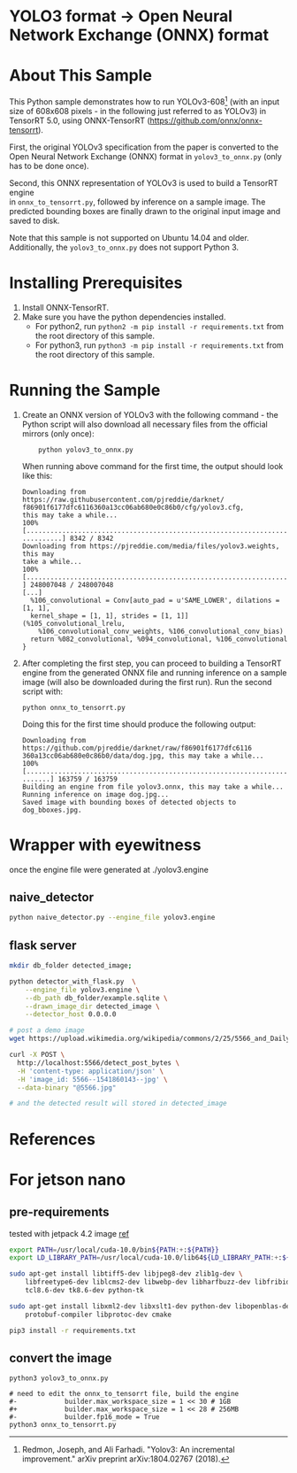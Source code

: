 # YOLO3 format -> Open Neural Network Exchange (ONNX) format

# About This Sample
This Python sample demonstrates how to run YOLOv3-608[^1] (with an input size of 608x608 pixels - in the following just referred to as YOLOv3) in TensorRT 5.0, using ONNX-TensorRT (https://github.com/onnx/onnx-tensorrt).

First, the original YOLOv3 specification from the paper is converted to the
Open Neural Network Exchange (ONNX) format in `yolov3_to_onnx.py` (only has to
be done once).

Second, this ONNX representation of YOLOv3 is used to build a TensorRT engine  
in `onnx_to_tensorrt.py`, followed by inference on a sample image. The predicted
bounding boxes are finally drawn to the original input image and saved to disk.

Note that this sample is not supported on Ubuntu 14.04 and older.
Additionally, the `yolov3_to_onnx.py` does not support Python 3.

# Installing Prerequisites
1. Install ONNX-TensorRT.
2. Make sure you have the python dependencies installed.
    - For python2, run `python2 -m pip install -r requirements.txt` from the root directory of this sample.
    - For python3, run `python3 -m pip install -r requirements.txt` from the root directory of this sample.

# Running the Sample
1. Create an ONNX version of YOLOv3 with the following command - the Python
   script will also download all necessary files from the official mirrors
   (only once):
	```
		python yolov3_to_onnx.py
	```
	When running above command for the first time, the output should look like
	this:
	```
	Downloading from https://raw.githubusercontent.com/pjreddie/darknet/
	f86901f6177dfc6116360a13cc06ab680e0c86b0/cfg/yolov3.cfg,
	this may take a while...
	100% [......................................................................
	..........] 8342 / 8342
	Downloading from https://pjreddie.com/media/files/yolov3.weights, this may
	take a while...
	100% [......................................................................
	] 248007048 / 248007048
	[...]
	  %106_convolutional = Conv[auto_pad = u'SAME_LOWER', dilations = [1, 1],
	  kernel_shape = [1, 1], strides = [1, 1]](%105_convolutional_lrelu,
	  	%106_convolutional_conv_weights, %106_convolutional_conv_bias)
	  return %082_convolutional, %094_convolutional, %106_convolutional
	}
	```
2. After completing the first step, you can proceed to building a TensorRT
   engine from the generated ONNX file and running inference on a sample image
   (will also be downloaded during the first run). Run the second script with:
    ```
    python onnx_to_tensorrt.py
    ```
	Doing this for the first time should produce the following output:
	```
	Downloading from https://github.com/pjreddie/darknet/raw/f86901f6177dfc6116
    360a13cc06ab680e0c86b0/data/dog.jpg, this may take a while...
	100% [.....................................................................
    .......] 163759 / 163759
	Building an engine from file yolov3.onnx, this may take a while...
	Running inference on image dog.jpg...
	Saved image with bounding boxes of detected objects to dog_bboxes.jpg.
	```

# Wrapper with eyewitness
once the engine file were generated at ./yolov3.engine

## naive_detector
```bash
python naive_detector.py --engine_file yolov3.engine
```

## flask server
```bash
mkdir db_folder detected_image;

python detector_with_flask.py  \
    --engine_file yolov3.engine \
    --db_path db_folder/example.sqlite \
    --drawn_image_dir detected_image \
    --detector_host 0.0.0.0
```

```bash
# post a demo image 
wget https://upload.wikimedia.org/wikipedia/commons/2/25/5566_and_Daily_Air_B-55507_20050820.jpg -O 5566.jpg

curl -X POST \
  http://localhost:5566/detect_post_bytes \
  -H 'content-type: application/json' \
  -H 'image_id: 5566--1541860143--jpg' \
  --data-binary "@5566.jpg"

# and the detected result will stored in detected_image
```


# References

[^1]: Redmon, Joseph, and Ali Farhadi. "Yolov3: An incremental improvement."
arXiv preprint arXiv:1804.02767 (2018).


# For jetson nano

## pre-requirements

tested with jetpack 4.2 image [ref](https://developer.nvidia.com/embedded/jetpack)

```bash
export PATH=/usr/local/cuda-10.0/bin${PATH:+:${PATH}}
export LD_LIBRARY_PATH=/usr/local/cuda-10.0/lib64${LD_LIBRARY_PATH:+:${LD_LIBRARY_PATH}}

sudo apt-get install libtiff5-dev libjpeg8-dev zlib1g-dev \
    libfreetype6-dev liblcms2-dev libwebp-dev libharfbuzz-dev libfribidi-dev \
    tcl8.6-dev tk8.6-dev python-tk

sudo apt-get install libxml2-dev libxslt1-dev python-dev libopenblas-dev gfortran \
    protobuf-compiler libprotoc-dev cmake

pip3 install -r requirements.txt                   
```


## convert the image 

```
python3 yolov3_to_onnx.py

# need to edit the onnx_to_tensorrt file, build the engine
#-            builder.max_workspace_size = 1 << 30 # 1GB
#+            builder.max_workspace_size = 1 << 28 # 256MB
#-            builder.fp16_mode = True
python3 onnx_to_tensorrt.py 
```
